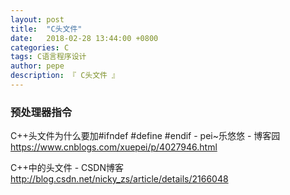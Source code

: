 ```yaml
---
layout: post
title:  "C头文件"
date:   2018-02-28 13:44:00 +0800
categories: C
tags: C语言程序设计
author: pepe
description: 『 C头文件 』
---
```


### **预处理器指令**




C++头文件为什么要加#ifndef #define #endif - pei~乐悠悠 - 博客园
https://www.cnblogs.com/xuepei/p/4027946.html

C++中的头文件 - CSDN博客
http://blog.csdn.net/nicky_zs/article/details/2166048
























